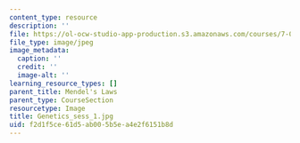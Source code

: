 ```yaml
---
content_type: resource
description: ''
file: https://ol-ocw-studio-app-production.s3.amazonaws.com/courses/7-01sc-fundamentals-of-biology-fall-2011/f2d1f5ce61d5ab005b5ea4e2f6151b8d_Genetics_sess_1.jpg
file_type: image/jpeg
image_metadata:
  caption: ''
  credit: ''
  image-alt: ''
learning_resource_types: []
parent_title: Mendel's Laws
parent_type: CourseSection
resourcetype: Image
title: Genetics_sess_1.jpg
uid: f2d1f5ce-61d5-ab00-5b5e-a4e2f6151b8d
---
```

